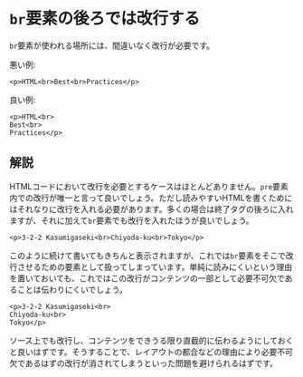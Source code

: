# `br`要素の後ろでは改行する

`br`要素が使われる場所には、間違いなく改行が必要です。

悪い例:

    <p>HTML<br>Best<br>Practices</p>

良い例:

    <p>HTML<br>
    Best<br>
    Practices</p>


## 解説

HTMLコードにおいて改行を必要とするケースはほとんどありません。`pre`要素内での改行が唯一と言って良いでしょう。ただし読みやすいHTMLを書くためにはそれなりに改行を入れる必要があります。多くの場合は終了タグの後ろに入れますが、それに加えて`br`要素でも改行を入れたほうが良いでしょう。

    <p>3-2-2 Kasumigaseki<br>Chiyoda-ku<br>Tokyo</p>

このように続けて書いてもきちんと表示されますが、これでは`br`要素をそこで改行させるための要素として扱ってしまっています。単純に読みにくいという理由を置いておいても、これではこの改行がコンテンツの一部として必要不可欠であることは伝わりにくいでしょう。

    <p>3-2-2 Kasumigaseki<br>
    Chiyoda-ku<br>
    Tokyo</p>

ソース上でも改行し、コンテンツをできうる限り直截的に伝わるようにしておくと良いはずです。そうすることで、レイアウトの都合などの理由により必要不可欠であるはずの改行が消されてしまうといった問題を避けられるはずです。
